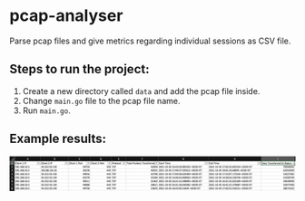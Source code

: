 # pcap-analyser
Parse pcap files and give metrics regarding individual sessions as CSV file.

## Steps to run the project:

1. Create a new directory called `data` and add the pcap file inside.
2. Change `main.go` file to the pcap file name.
3. Run `main.go`.


## Example results:
![Sample csv output](/screenshots/sample-output.png?raw=true "Optional Title")
